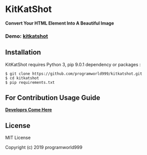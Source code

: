 # KitKatShot

**Convert Your HTML Element Into A Beautiful Image**
### Demo: [kitkatshot](https://bit.ly/2suaMXs)

## Installation
KitKatShot requires Python 3, pip 9.0.1 dependency or packages :
```
$ git clone https://github.com/programworld999/kitkatshot.git
$ cd kitkatshot
$ pip requirements.txt
```


## For Contribution Usage Guide 
 **[Developrs Come Here](https://github.com/programworld999/kitkatshot)**


## License
MIT License

Copyright (c) 2019 programworld999
